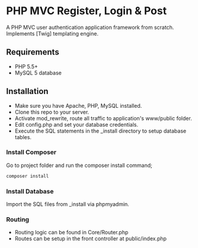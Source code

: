 # PHP MVC Register, Login & Post 

A PHP MVC user authentication application framework from scratch. Implements [Twig] templating engine. 
## Requirements
* PHP 5.5+
* MySQL 5 database

## Installation
* Make sure you have Apache, PHP, MySQL installed.
* Clone this repo to your server.
* Activate mod_rewrite, route all traffic to application's www/public folder.
* Edit config.php and set your database credentials.
* Execute the SQL statements in the _install directory to setup database tables.

### Install Composer
Go to project folder and run the composer install command;

```bash
composer install
```

### Install Database
Import the SQL files from _install via phpmyadmin.

### Routing
* Routing logic can be found in Core/Router.php
* Routes can be setup in the front controller at public/index.php


